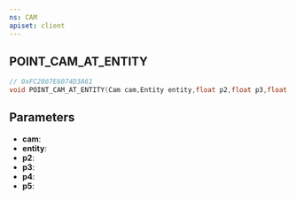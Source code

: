 ```yaml
---
ns: CAM
apiset: client
---
```

## POINT_CAM_AT_ENTITY

```c
// 0xFC2867E6074D3A61
void POINT_CAM_AT_ENTITY(Cam cam,Entity entity,float p2,float p3,float p4,BOOL p5);
```


## Parameters
* **cam**:
* **entity**:
* **p2**:
* **p3**:
* **p4**:
* **p5**:



